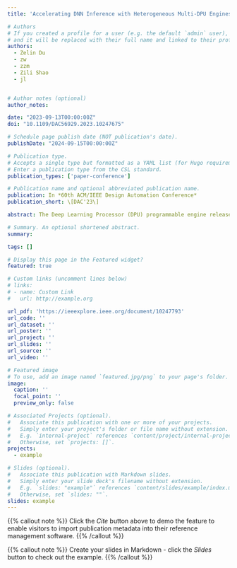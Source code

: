 ```yaml
---
title: 'Accelerating DNN Inference with Heterogeneous Multi-DPU Engines'

# Authors
# If you created a profile for a user (e.g. the default `admin` user), write the username (folder name) here
# and it will be replaced with their full name and linked to their profile.
authors:
  - Zelin Du
  - zw
  - zzm
  - Zili Shao
  - jl


# Author notes (optional)
author_notes:

date: "2023-09-13T00:00:00Z"
doi: "10.1109/DAC56929.2023.10247675"

# Schedule page publish date (NOT publication's date).
publishDate: "2024-09-15T00:00:00Z"

# Publication type.
# Accepts a single type but formatted as a YAML list (for Hugo requirements).
# Enter a publication type from the CSL standard.
publication_types: ['paper-conference']

# Publication name and optional abbreviated publication name.
publication: In *60th ACM/IEEE Design Automation Conference*
publication_short: \[DAC'23\]

abstract: The Deep Learning Processor (DPU) programmable engine released by the official Xilinx Vitis AI toolchain has become one of the commercial off-the-shelf (COTS) solutions for Convolutional Neural Networks (CNNs) inference on Xilinx FPGAs. While modern FPGA devices generally have enough hardware resources to accommodate multi-DPUs simultaneously, the Xilinx toolchain currently only supports the deployment of multiple homogeneous DPUs engines that running independent inference tasks (task-level parallelism). In this work, we demonstrate that deployment of multiple heterogeneous DPU engines makes better resource efficiency for a given FPGA device. Moreover, we show that pipelined execution of a CNN inference task over heterogeneous multi-DPU engines may further improve overall inference throughput with carefully designed CNN layers-to-DPU mapping and scheduling. Finally, for a given CNN model and an FPGA device, we propose a comprehensive framework that automatically determines the optimal heterogeneous DPU deployment, and adaptively chooses the execution scheme between task-level and pipelined parallelism. Compared with the state-of-the-art solution with homogeneous multi-DPU engines and network-level parallelism, the proposed framework shows an average improvement of 13% (up-to 19%) and 6.6% (up-to 10%) on the Xilinx Zynq UltraScale+ MPSoC ZCU104 and ZCU102 platforms, respectively.

# Summary. An optional shortened abstract.
summary: 

tags: []

# Display this page in the Featured widget?
featured: true

# Custom links (uncomment lines below)
# links:
# - name: Custom Link
#   url: http://example.org

url_pdf: 'https://ieeexplore.ieee.org/document/10247793'
url_code: ''
url_dataset: ''
url_poster: ''
url_project: ''
url_slides: ''
url_source: ''
url_video: ''

# Featured image
# To use, add an image named `featured.jpg/png` to your page's folder.
image:
  caption: ''
  focal_point: ''
  preview_only: false

# Associated Projects (optional).
#   Associate this publication with one or more of your projects.
#   Simply enter your project's folder or file name without extension.
#   E.g. `internal-project` references `content/project/internal-project/index.md`.
#   Otherwise, set `projects: []`.
projects:
  - example

# Slides (optional).
#   Associate this publication with Markdown slides.
#   Simply enter your slide deck's filename without extension.
#   E.g. `slides: "example"` references `content/slides/example/index.md`.
#   Otherwise, set `slides: ""`.
slides: example
---
```


{{% callout note %}}
Click the _Cite_ button above to demo the feature to enable visitors to import publication metadata into their reference management software.
{{% /callout %}}

{{% callout note %}}
Create your slides in Markdown - click the _Slides_ button to check out the example.
{{% /callout %}}
